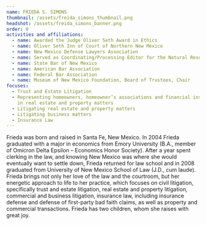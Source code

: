 ```yaml
---
name: FRIEDA S. SIMONS
thumbnail: /assets/freida_simons_thumbnail.png
headshot: /assets/freida_simons_banner.png
order: 0
activities and affiliations:
  - name: Awarded the Judge Oliver Seth Award in Ethics
  - name: Oliver Seth Inn of Court of Northern New Mexico
  - name: New Mexico Defense Lawyers Association
  - name: Served as Coordinating/Processing Editor for the Natural Resources Journal
  - name: State Bar of New Mexico
  - name: American Bar Association
  - name: Federal Bar Association
  - name: Museum of New Mexico Foundation, Board of Trustees, Chair
focuses:
  - Trust and Estate Litigation
  - Representing homeowners, homeowner’s associations and financial institutions
    in real estate and property matters
  - Litigating real estate and property matters
  - Litigating business matters
  - Insurance Law
---
```

Frieda was born and raised in Santa Fe, New Mexico. In 2004 Frieda graduated with a major in economics from Emory University (B.A., member of Omicron Delta Epsilon – Economics Honor Society). After a year spent clerking in the law, and knowing New Mexico was where she would eventually want to settle down, Frieda returned for law school and in 2008 graduated from University of New Mexico School of Law (J.D., cum laude). Frieda brings not only her love of the law and the courtroom, but her energetic approach to life to her practice, which focuses on civil litigation, specifically trust and estate litigation, real estate and property litigation, commercial and business litigation, insurance law, including insurance defense and defense of first-party bad faith claims, as well as property and commercial transactions. Frieda has two children, whom she raises with great joy.
